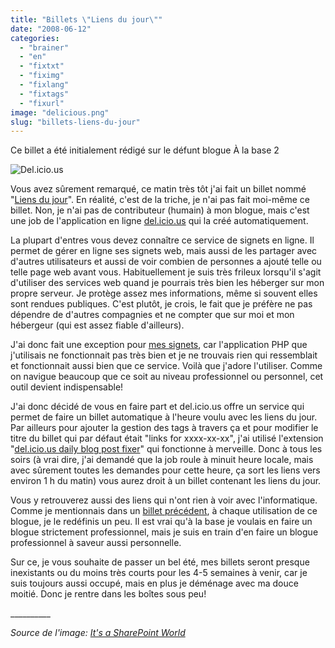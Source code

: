 ```yaml
---
title: "Billets \"Liens du jour\""
date: "2008-06-12"
categories: 
  - "brainer"
  - "en"
  - "fixtxt"
  - "fiximg"
  - "fixlang"
  - "fixtags"
  - "fixurl"
image: "delicious.png"
slug: "billets-liens-du-jour"
---
```


Ce billet a été initialement rédigé sur le défunt blogue À la base 2

![Del.icio.us](images/delicious.png "Del.icio.us")

Vous avez sûrement remarqué, ce matin très tôt j'ai fait un billet nommé "[Liens du jour](https://fred.dev/billets-liens-du-jour/ "Liens du jour - 08-06-11")". En réalité, c'est de la triche, je n'ai pas fait moi-même ce billet. Non, je n'ai pas de contributeur (humain) à mon blogue, mais c'est une job de l'application en ligne [del.icio.us](https://del.icio.us/ "Del.icio.us") qui la créé automatiquement.

La plupart d'entres vous devez connaître ce service de signets en ligne. Il permet de gérer en ligne ses signets web, mais aussi de les partager avec d'autres utilisateurs et aussi de voir combien de personnes a ajouté telle ou telle page web avant vous. Habituellement je suis très frileux lorsqu'il s'agit d'utiliser des services web quand je pourrais très bien les héberger sur mon propre serveur. Je protège assez mes informations, même si souvent elles sont rendues publiques. C'est plutôt, je crois, le fait que je préfère ne pas dépendre de d'autres compagnies et ne compter que sur moi et mon hébergeur (qui est assez fiable d'ailleurs).

J'ai donc fait une exception pour [mes signets](https://del.icio.us/fharper "Mes signets sur Del.icio.us"), car l'application PHP que j'utilisais ne fonctionnait pas très bien et je ne trouvais rien qui ressemblait et fonctionnait aussi bien que ce service. Voilà que j'adore l'utiliser. Comme on navigue beaucoup que ce soit au niveau professionnel ou personnel, cet outil devient indispensable!

J'ai donc décidé de vous en faire part et del.icio.us offre un service qui permet de faire un billet automatique à l'heure voulu avec les liens du jour. Par ailleurs pour ajouter la gestion des tags à travers ça et pour modifier le titre du billet qui par défaut était "links for xxxx-xx-xx", j'ai utilisé l'extension "[del.icio.us daily blog post fixer](https://dougal.gunters.org/blog/2006/04/07/delicious-daily-blog-post-fixer-plugin "Page web de l'extension del.icio.us daily blog post fix")" qui fonctionne à merveille. Donc à tous les soirs (à vrai dire, j'ai demandé que la job roule à minuit heure locale, mais avec sûrement toutes les demandes pour cette heure, ça sort les liens vers environ 1 h du matin) vous aurez droit à un billet contenant les liens du jour.

Vous y retrouverez aussi des liens qui n'ont rien à voir avec l'informatique. Comme je mentionnais dans un [billet précédent](https://fred.dev/ubuntu-souris-logitech-vx-revolution/ "Lien vers le billet précédent"), à chaque utilisation de ce blogue, je le redéfinis un peu. Il est vrai qu'à la base je voulais en faire un blogue strictement professionnel, mais je suis en train d'en faire un blogue professionnel à saveur aussi personnelle.

Sur ce, je vous souhaite de passer un bel été, mes billets seront presque inexistants ou du moins très courts pour les 4-5 semaines à venir, car je suis toujours aussi occupé, mais en plus je déménage avec ma douce moitié. Donc je rentre dans les boîtes sous peu!

\_\_\_\_\_\_\_\_\_\_

_Source de l'image: [It's a SharePoint World](https://blogs.developpeur.org/phil/default.aspx "Source de l'image")_
